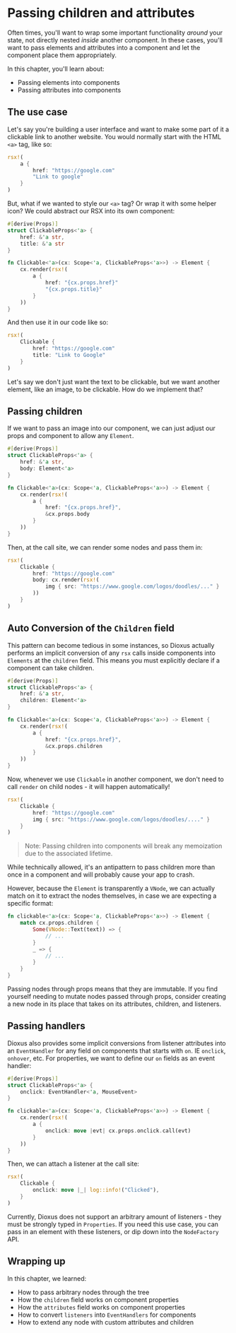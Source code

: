 # Passing children and attributes

Often times, you'll want to wrap some important functionality *around* your state, not directly nested *inside* another component. In these cases, you'll want to pass elements and attributes into a component and let the component place them appropriately.

In this chapter, you'll learn about:
- Passing elements into components
- Passing attributes into components


## The use case

Let's say you're building a user interface and want to make some part of it a clickable link to another website. You would normally start with the HTML `<a>` tag, like so:

```rust
rsx!(
    a {
        href: "https://google.com"
        "Link to google"
    }
)
```

But, what if we wanted to style our `<a>` tag? Or wrap it with some helper icon? We could abstract our RSX into its own component:


```rust
#[derive(Props)]
struct ClickableProps<'a> {
    href: &'a str,
    title: &'a str
}

fn Clickable<'a>(cx: Scope<'a, ClickableProps<'a>>) -> Element {
    cx.render(rsx!(
        a {
            href: "{cx.props.href}"
            "{cx.props.title}"
        }
    ))
}
```

And then use it in our code like so:

```rust
rsx!(
    Clickable {
        href: "https://google.com"
        title: "Link to Google"
    }
)
```

Let's say we don't just want the text to be clickable, but we want another element, like an image, to be clickable. How do we implement that?

## Passing children

If we want to pass an image into our component, we can just adjust our props and component to allow any `Element`.

```rust
#[derive(Props)]
struct ClickableProps<'a> {
    href: &'a str,
    body: Element<'a>
}

fn Clickable<'a>(cx: Scope<'a, ClickableProps<'a>>) -> Element {
    cx.render(rsx!(
        a {
            href: "{cx.props.href}",
            &cx.props.body
        }
    ))
}
```

Then, at the call site, we can render some nodes and pass them in:

```rust
rsx!(
    Clickable {
        href: "https://google.com"
        body: cx.render(rsx!(
            img { src: "https://www.google.com/logos/doodles/..." }
        ))
    }
)
```

## Auto Conversion of the `Children` field

This pattern can become tedious in some instances, so Dioxus actually performs an implicit conversion of any `rsx` calls inside components into `Elements` at the `children` field. This means you must explicitly declare if a component can take children.

```rust
#[derive(Props)]
struct ClickableProps<'a> {
    href: &'a str,
    children: Element<'a>
}

fn Clickable<'a>(cx: Scope<'a, ClickableProps<'a>>) -> Element {
    cx.render(rsx!(
        a {
            href: "{cx.props.href}",
            &cx.props.children
        }
    ))
}
```

Now, whenever we use `Clickable` in another component, we don't need to call `render` on child nodes - it will happen automatically!
```rust
rsx!(
    Clickable {
        href: "https://google.com"
        img { src: "https://www.google.com/logos/doodles/...." }
    }
)
```

> Note: Passing children into components will break any memoization due to the associated lifetime.

While technically allowed, it's an antipattern to pass children more than once in a component and will probably cause your app to crash.

However, because the `Element` is transparently a `VNode`, we can actually match on it to extract the nodes themselves, in case we are expecting a specific format:

```rust
fn clickable<'a>(cx: Scope<'a, ClickableProps<'a>>) -> Element {
    match cx.props.children {
        Some(VNode::Text(text)) => {
            // ...
        }
        _ => {
            // ...
        }
    }
}
```

Passing nodes through props means that they are immutable. If you find yourself needing to mutate nodes passed through props, consider creating a new node in its place that takes on its attributes, children, and listeners.

<!-- ## Passing attributes

In the cases where you need to pass arbitrary element properties into a component - say to add more functionality to the `<a>` tag, Dioxus will accept any quoted fields. This is similar to adding arbitrary fields to regular elements using quotes.

```rust

rsx!(
    Clickable {
        "class": "blue-button",
        "style": "background: red;"
    }
)

```

For a component to accept these attributes, you must add an `attributes` field to your component's properties. We can use the spread syntax to add these attributes to whatever nodes are in our component.

```rust
#[derive(Props)]
struct ClickableProps<'a> {
    attributes: Attributes<'a>
}

fn clickable(cx: Scope<ClickableProps<'a>>) -> Element {
    cx.render(rsx!(
        a {
            ..cx.props.attributes,
            "Any link, anywhere"
        }
    ))
}
```

The quoted escapes are a great way to make your components more flexible.
 -->

## Passing handlers

Dioxus also provides some implicit conversions from listener attributes into an `EventHandler` for any field on components that starts with `on`. IE `onclick`, `onhover`, etc. For properties, we want to define our `on` fields as an event handler:


```rust
#[derive(Props)]
struct ClickableProps<'a> {
    onclick: EventHandler<'a, MouseEvent>
}

fn clickable<'a>(cx: Scope<'a, ClickableProps<'a>>) -> Element {
    cx.render(rsx!(
        a {
            onclick: move |evt| cx.props.onclick.call(evt)
        }
    ))
}
```

Then, we can attach a listener at the call site:

```rust
rsx!(
    Clickable {
        onclick: move |_| log::info!("Clicked"),
    }
)
```

Currently, Dioxus does not support an arbitrary amount of listeners - they must be strongly typed in `Properties`. If you need this use case, you can pass in an element with these listeners, or dip down into the `NodeFactory` API.


## Wrapping up

In this chapter, we learned:
- How to pass arbitrary nodes through the tree
- How the `children` field works on component properties
- How the `attributes` field works on component properties
- How to convert `listeners` into `EventHandlers` for components
- How to extend any node with custom attributes and children

